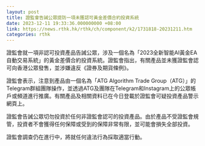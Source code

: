 ```yaml
---
layout: post
title: 證監會告誡公眾提防一項未獲認可黃金差價合約投資系統
date: 2023-12-11 19:33:36.000000000 +08:00
link: https://news.rthk.hk/rthk/ch/component/k2/1731818-20231211.htm
categories: rthk
---
```


證監會就一項非認可投資產品告誡公眾，涉及一個名為「2023全新智能AI黃金EA自動交易系統」的黃金差價合約投資系統。證監會指出，有關產品並未獲證監會認可向香港公眾發售，並涉嫌違反《證券及期貨條例》。

證監會表示，注意到產品由一個名為「ATG Algorithm Trade Group（ATG）」的Telegram群組團隊操作，並透過ATG及團隊在Telegram和Instagram上的公眾帳戶或頻道進行推廣。有關產品及相關資料已在今日登載於證監會可疑投資產品警示網頁上。

證監會告誡公眾切勿投資於任何非證監會認可的投資產品。由於產品不受證監會規管，投資者不會獲得任何保障或受到的保障非常有限，並可能會損失全部投資。

證監會調查仍在進行中，將就任何違法行為採取適當行動。
